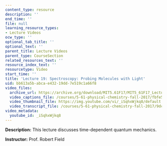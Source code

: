 ```yaml
---
content_type: resource
description: ''
end_time: ''
file: null
learning_resource_types:
- Lecture Videos
ocw_type: ''
optional_tab_title: ''
optional_text: ''
parent_title: Lecture Videos
parent_type: CourseSection
related_resources_text: ''
resource_index_text: ''
resourcetype: Video
start_time: ''
title: 'Lecture 19: Spectroscopy: Probing Molecules with Light'
uid: bb613a5b-abca-e432-19dd-7e519c1a66f8
video_files:
  archive_url: https://archive.org/download/MIT5.61F17/MIT5_61F17_Lecture_19_300k.mp4
  video_captions_file: /courses/5-61-physical-chemistry-fall-2017/fbfe5b0ccd70594fa77765dafe65afe5_iSqhxWjkq8.vtt
  video_thumbnail_file: https://img.youtube.com/vi/_iSqhxWjkq8/default.jpg
  video_transcript_file: /courses/5-61-physical-chemistry-fall-2017/9dcb20b6982cf6a68255d19bc2e3ee98_iSqhxWjkq8.pdf
video_metadata:
  youtube_id: _iSqhxWjkq8
---
```


**Description:** This lecture discusses time-dependent quantum mechanics.

**Instructor:** Prof. Robert Field



